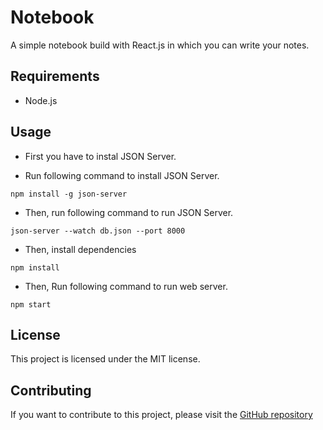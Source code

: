 # Notebook
A simple notebook build with React.js in which you can write your notes.

## Requirements
- Node.js

## Usage
- First you have to instal JSON Server.

- Run following command to install JSON Server.
```
npm install -g json-server
```
- Then, run following command to run JSON Server.
```
json-server --watch db.json --port 8000
```

- Then, install dependencies 
```
npm install
```

- Then, Run following command to run web server.
```
npm start
```

## License

This project is licensed under the MIT license.

## Contributing

If you want to contribute to this project, please visit the [GitHub repository](https://github.com/moinakmalkhan/Reactjs-Notebook/)